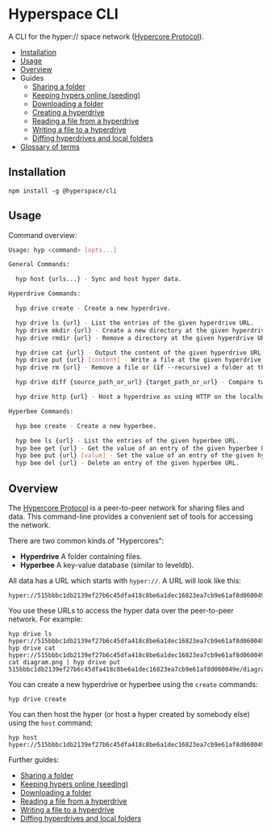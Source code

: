 # Hyperspace CLI

A CLI for the hyper:// space network ([Hypercore Protocol](https://hypercore-protocol.org)).

- [Installation](#installation)
- [Usage](#usage)
- [Overview](#overview)
- Guides
  - [Sharing a folder](./docs/guides/sharring-a-folder.md)
  - [Keeping hypers online (seeding)](./docs/guides/seeding.md)
  - [Downloading a folder](./docs/guides/downloading-a-folder.md)
  - [Creating a hyperdrive](./docs/guides/creating-a-hyperdrive.md)
  - [Reading a file from a hyperdrive](./docs/guides/reading-a-file.md)
  - [Writing a file to a hyperdrive](./docs/guides/writing-a-file.md)
  - [Diffing hyperdrives and local folders](./docs/guides/diffing-a-hyperdrive.md)
- [Glossary of terms](./docs/glossary.md)

## Installation

```
npm install -g @hyperspace/cli
```

## Usage

Command overview:

```bash
Usage: hyp <command> [opts...]

General Commands:

  hyp host {urls...} - Sync and host hyper data.

Hyperdrive Commands:

  hyp drive create - Create a new hyperdrive.

  hyp drive ls {url} - List the entries of the given hyperdrive URL.
  hyp drive mkdir {url} - Create a new directory at the given hyperdrive URL.
  hyp drive rmdir {url} - Remove a directory at the given hyperdrive URL.

  hyp drive cat {url} - Output the content of the given hyperdrive URL.
  hyp drive put {url} [content] - Write a file at the given hyperdrive URL.
  hyp drive rm {url} - Remove a file or (if --recursive) a folder at the given hyperdrive URL.

  hyp drive diff {source_path_or_url} {target_path_or_url} - Compare two folders in your local filesystem or in hyperdrives. Can optionally "commit" the difference.

  hyp drive http {url} - Host a hyperdrive as using HTTP on the localhost.

Hyperbee Commands:

  hyp bee create - Create a new hyperbee.

  hyp bee ls {url} - List the entries of the given hyperbee URL.
  hyp bee get {url} - Get the value of an entry of the given hyperbee URL.
  hyp bee put {url} [value] - Set the value of an entry of the given hyperbee URL.
  hyp bee del {url} - Delete an entry of the given hyperbee URL.
```

## Overview

The [Hypercore Protocol](https://hypercore-protocol.org) is a peer-to-peer network for sharing files and data. This command-line provides a convenient set of tools for accessing the network.

There are two common kinds of "Hypercores":

- **Hyperdrive** A folder containing files.
- **Hyperbee** A key-value database (similar to leveldb).

All data has a URL which starts with `hyper://`. A URL will look like this:

```
hyper://515bbbc1db2139ef27b6c45dfa418c8be6a1dec16823ea7cb9e61af8d060049e/
```

You use these URLs to access the hyper data over the peer-to-peer network. For example:

```
hyp drive ls hyper://515bbbc1db2139ef27b6c45dfa418c8be6a1dec16823ea7cb9e61af8d060049e/
hyp drive cat hyper://515bbbc1db2139ef27b6c45dfa418c8be6a1dec16823ea7cb9e61af8d060049e/file.txt
cat diagram.png | hyp drive put 515bbbc1db2139ef27b6c45dfa418c8be6a1dec16823ea7cb9e61af8d060049e/diagram.png
```

You can create a new hyperdrive or hyperbee using the `create` commands:

```
hyp drive create
```

You can then host the hyper (or host a hyper created by somebody else) using the `host` command:

```
hyp host hyper://515bbbc1db2139ef27b6c45dfa418c8be6a1dec16823ea7cb9e61af8d060049e/
```

Further guides:

- [Sharing a folder](./docs/guides/sharring-a-folder.md)
- [Keeping hypers online (seeding)](./docs/guides/seeding.md)
- [Downloading a folder](./docs/guides/downloading-a-folder.md)
- [Reading a file from a hyperdrive](./docs/guides/reading-a-file.md)
- [Writing a file to a hyperdrive](./docs/guides/writing-a-file.md)
- [Diffing hyperdrives and local folders](./docs/guides/diffing-a-hyperdrive.md)